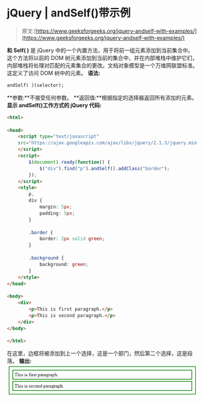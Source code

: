 # jQuery | andSelf()带示例

> 原文:[https://www.geeksforgeeks.org/jquery-andself-with-examples/](https://www.geeksforgeeks.org/jquery-andself-with-examples/)

**和 Self( )** 是 jQuery 中的一个内置方法，用于将前一组元素添加到当前集合中。这个方法将以前的 DOM 树元素添加到当前的集合中，并在内部堆栈中维护它们，内部堆栈将处理对匹配的元素集合的更改。文档对象模型是一个万维网联盟标准。这定义了访问 DOM 树中的元素。
**语法:**

```html
andSelf( )(selector);

```

**参数:**不接受任何参数。
**返回值:**根据指定的选择器返回所有添加的元素。
**显示 andSelf()工作方式的 jQuery 代码:**

```html
<html>

<head>
    <script type="text/javascript" 
    src="https://ajax.googleapis.com/ajax/libs/jquery/2.1.3/jquery.min.js">
    </script>
    <script>
        $(document).ready(function() {
            $("div").find("p").andSelf().addClass("border");
        });
    </script>
    <style>
        p,
        div {
            margin: 5px;
            padding: 5px;
        }

        .border {
            border: 2px solid green;
        }

        .background {
            background: green;
        }
    </style>
</head>

<body>
    <div>
        <p>This is first paragraph.</p>
        <p>This is second paragraph.</p>
    </div>
</body>

</html>
```

在这里，边框将被添加到上一个选择，这是一个部门，然后第二个选择，这是段落。
**输出:**
![](img/a6e0f6fca9ff42ee5aa0f04107c9c75e.png)